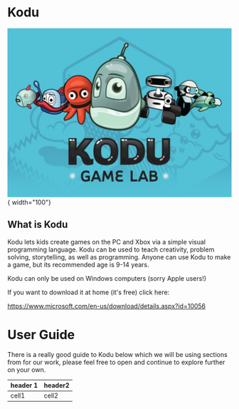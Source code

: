 # Kodu  

![alt text](./img/kodu.jpg) { width="100"}

## What is Kodu
Kodu lets kids create games on the PC and Xbox via a simple visual programming language. Kodu can be used to teach creativity, problem solving, storytelling, as well as programming. Anyone can use Kodu to make a game, but its recommended age is 9-14 years. 

Kodu can only be used on Windows computers (sorry Apple users!) 

If you want to download it at home (it's free) click here: 

https://www.microsoft.com/en-us/download/details.aspx?id=10056 


# User Guide 

There is a really good guide to Kodu below which we will be using sections from for our work, please feel free to open and continue to explore further on your own.




|header 1|header2|
|-------|------|
|cell1 | cell2|
